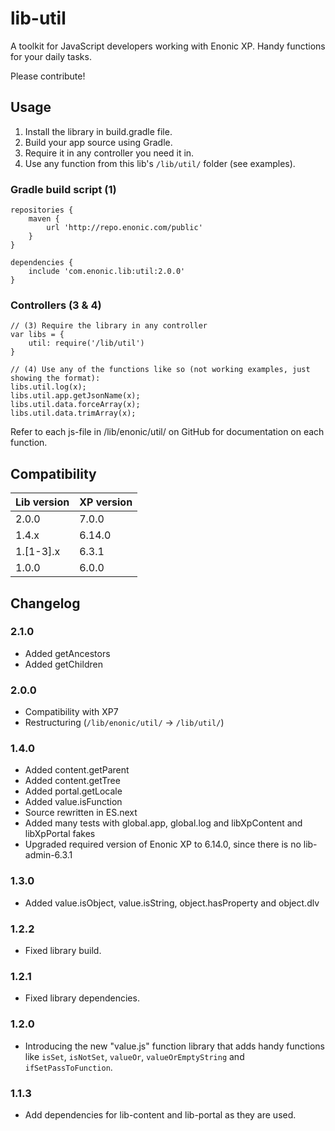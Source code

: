 # lib-util

A toolkit for JavaScript developers working with Enonic XP. Handy functions for your daily tasks.

Please contribute!

## Usage

1. Install the library in build.gradle file.
2. Build your app source using Gradle.
3. Require it in any controller you need it in.
4. Use any function from this lib's `/lib/util/` folder (see examples).

### Gradle build script (1)

    repositories {
        maven {
            url 'http://repo.enonic.com/public'
        }
    }

    dependencies {
        include 'com.enonic.lib:util:2.0.0'
    }

### Controllers (3 & 4)
    // (3) Require the library in any controller
    var libs = {
        util: require('/lib/util')
    }

    // (4) Use any of the functions like so (not working examples, just showing the format):
    libs.util.log(x);
    libs.util.app.getJsonName(x);
    libs.util.data.forceArray(x);
    libs.util.data.trimArray(x);

Refer to each js-file in /lib/enonic/util/ on GitHub for documentation on each function.

## Compatibility

| Lib version | XP version |
| ----------- | ---------- |
| 2.0.0 | 7.0.0 |
| 1.4.x | 6.14.0 |
| 1.[1-3].x | 6.3.1 |
| 1.0.0 | 6.0.0 |

## Changelog

### 2.1.0

* Added getAncestors
* Added getChildren

### 2.0.0

* Compatibility with XP7
* Restructuring (`/lib/enonic/util/` -> `/lib/util/`)

### 1.4.0

* Added content.getParent
* Added content.getTree
* Added portal.getLocale
* Added value.isFunction
* Source rewritten in ES.next
* Added many tests with global.app, global.log and libXpContent and libXpPortal fakes
* Upgraded required version of Enonic XP to 6.14.0, since there is no lib-admin-6.3.1

### 1.3.0

* Added value.isObject, value.isString, object.hasProperty and object.dlv

### 1.2.2

* Fixed library build.

### 1.2.1

* Fixed library dependencies.

### 1.2.0

* Introducing the new "value.js" function library that adds handy functions like `isSet`, `isNotSet`, `valueOr`, `valueOrEmptyString` and `ifSetPassToFunction`.

### 1.1.3

* Add dependencies for lib-content and lib-portal as they are used.
